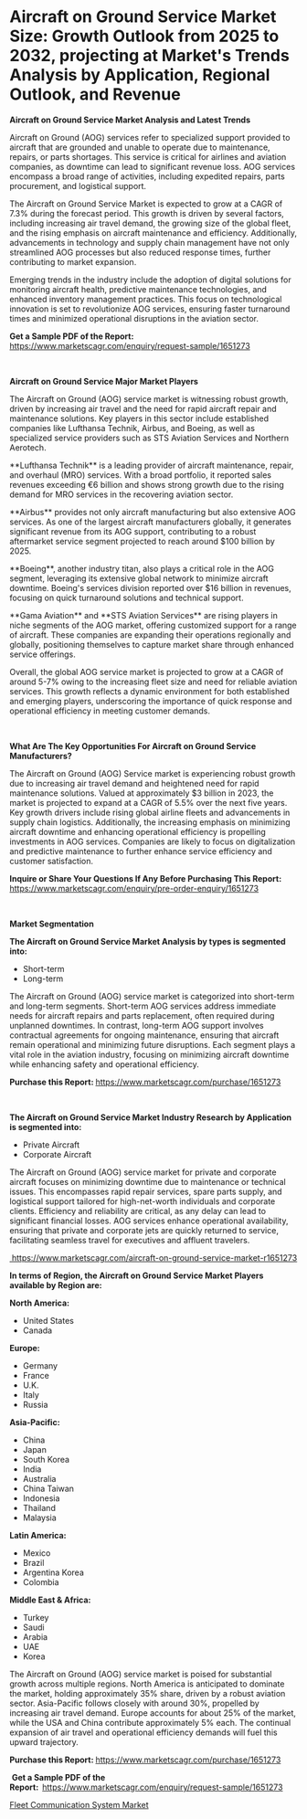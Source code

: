 <p><h1>Aircraft on Ground Service Market Size: Growth Outlook from 2025 to 2032, projecting at Market's Trends Analysis by Application, Regional Outlook, and Revenue</h1></p><p><strong>Aircraft on Ground Service Market Analysis and Latest Trends</strong></p>
<p><p>Aircraft on Ground (AOG) services refer to specialized support provided to aircraft that are grounded and unable to operate due to maintenance, repairs, or parts shortages. This service is critical for airlines and aviation companies, as downtime can lead to significant revenue loss. AOG services encompass a broad range of activities, including expedited repairs, parts procurement, and logistical support.</p><p>The Aircraft on Ground Service Market is expected to grow at a CAGR of 7.3% during the forecast period. This growth is driven by several factors, including increasing air travel demand, the growing size of the global fleet, and the rising emphasis on aircraft maintenance and efficiency. Additionally, advancements in technology and supply chain management have not only streamlined AOG processes but also reduced response times, further contributing to market expansion.</p><p>Emerging trends in the industry include the adoption of digital solutions for monitoring aircraft health, predictive maintenance technologies, and enhanced inventory management practices. This focus on technological innovation is set to revolutionize AOG services, ensuring faster turnaround times and minimized operational disruptions in the aviation sector.</p></p>
<p><strong>Get a Sample PDF of the Report:&nbsp;</strong> <a href="https://www.marketscagr.com/enquiry/request-sample/1651273?utm_campaign=2754&utm_medium=2&utm_source=Github&utm_content=ia&utm_term=09032025&utm_id=aircraft-on-ground-service">https://www.marketscagr.com/enquiry/request-sample/1651273</a></p>
<p>&nbsp;</p>
<p><strong>Aircraft on Ground Service Major Market Players</strong></p>
<p><p>The Aircraft on Ground (AOG) service market is witnessing robust growth, driven by increasing air travel and the need for rapid aircraft repair and maintenance solutions. Key players in this sector include established companies like Lufthansa Technik, Airbus, and Boeing, as well as specialized service providers such as STS Aviation Services and Northern Aerotech.</p><p>**Lufthansa Technik** is a leading provider of aircraft maintenance, repair, and overhaul (MRO) services. With a broad portfolio, it reported sales revenues exceeding €6 billion and shows strong growth due to the rising demand for MRO services in the recovering aviation sector.</p><p>**Airbus** provides not only aircraft manufacturing but also extensive AOG services. As one of the largest aircraft manufacturers globally, it generates significant revenue from its AOG support, contributing to a robust aftermarket service segment projected to reach around $100 billion by 2025.</p><p>**Boeing**, another industry titan, also plays a critical role in the AOG segment, leveraging its extensive global network to minimize aircraft downtime. Boeing's services division reported over $16 billion in revenues, focusing on quick turnaround solutions and technical support.</p><p>**Gama Aviation** and **STS Aviation Services** are rising players in niche segments of the AOG market, offering customized support for a range of aircraft. These companies are expanding their operations regionally and globally, positioning themselves to capture market share through enhanced service offerings. </p><p>Overall, the global AOG service market is projected to grow at a CAGR of around 5-7% owing to the increasing fleet size and need for reliable aviation services. This growth reflects a dynamic environment for both established and emerging players, underscoring the importance of quick response and operational efficiency in meeting customer demands.</p></p>
<p>&nbsp;</p>
<p><strong>What Are The Key Opportunities For Aircraft on Ground Service Manufacturers?</strong></p>
<p><p>The Aircraft on Ground (AOG) Service market is experiencing robust growth due to increasing air travel demand and heightened need for rapid maintenance solutions. Valued at approximately $3 billion in 2023, the market is projected to expand at a CAGR of 5.5% over the next five years. Key growth drivers include rising global airline fleets and advancements in supply chain logistics. Additionally, the increasing emphasis on minimizing aircraft downtime and enhancing operational efficiency is propelling investments in AOG services. Companies are likely to focus on digitalization and predictive maintenance to further enhance service efficiency and customer satisfaction.</p></p>
<p><strong>Inquire or Share Your Questions If Any Before Purchasing This Report:</strong> <a href="https://www.marketscagr.com/enquiry/pre-order-enquiry/1651273?utm_campaign=2754&utm_medium=2&utm_source=Github&utm_content=ia&utm_term=09032025&utm_id=aircraft-on-ground-service">https://www.marketscagr.com/enquiry/pre-order-enquiry/1651273</a></p>
<p>&nbsp;</p>
<p><strong>Market Segmentation</strong></p>
<p><strong>The Aircraft on Ground Service Market Analysis by types is segmented into:</strong></p>
<p><ul><li>Short-term</li><li>Long-term</li></ul></p>
<p><p>The Aircraft on Ground (AOG) service market is categorized into short-term and long-term segments. Short-term AOG services address immediate needs for aircraft repairs and parts replacement, often required during unplanned downtimes. In contrast, long-term AOG support involves contractual agreements for ongoing maintenance, ensuring that aircraft remain operational and minimizing future disruptions. Each segment plays a vital role in the aviation industry, focusing on minimizing aircraft downtime while enhancing safety and operational efficiency.</p></p>
<p><strong>Purchase this Report:&nbsp;</strong><a href="https://www.marketscagr.com/purchase/1651273?utm_campaign=2754&utm_medium=2&utm_source=Github&utm_content=ia&utm_term=09032025&utm_id=aircraft-on-ground-service">https://www.marketscagr.com/purchase/1651273</a></p>
<p>&nbsp;</p>
<p><strong>The Aircraft on Ground Service Market Industry Research by Application is segmented into:</strong></p>
<p><ul><li>Private Aircraft</li><li>Corporate Aircraft</li></ul></p>
<p><p>The Aircraft on Ground (AOG) service market for private and corporate aircraft focuses on minimizing downtime due to maintenance or technical issues. This encompasses rapid repair services, spare parts supply, and logistical support tailored for high-net-worth individuals and corporate clients. Efficiency and reliability are critical, as any delay can lead to significant financial losses. AOG services enhance operational availability, ensuring that private and corporate jets are quickly returned to service, facilitating seamless travel for executives and affluent travelers.</p></p>
<p><a href="https://www.marketscagr.com/aircraft-on-ground-service-market-r1651273?utm_campaign=2754&utm_medium=2&utm_source=Github&utm_content=ia&utm_term=09032025&utm_id=aircraft-on-ground-service">&nbsp;https://www.marketscagr.com/aircraft-on-ground-service-market-r1651273</a></p>
<p><strong>In terms of Region, the Aircraft on Ground Service Market Players available by Region are:</strong></p>
<p>
    <p> <strong> North America: </strong>
        <ul>
            <li>United States</li>
            <li>Canada</li>
        </ul>
        </p> 
    <p> <strong> Europe: </strong>
        <ul>
            <li>Germany</li>
            <li>France</li>
            <li>U.K.</li>
            <li>Italy</li>
            <li>Russia</li>
        </ul>
        </p> 
    <p> <strong> Asia-Pacific: </strong>
        <ul>
            <li>China</li>
            <li>Japan</li>
            <li>South Korea</li>
            <li>India</li>
            <li>Australia</li>
            <li>China Taiwan</li>
            <li>Indonesia</li>
            <li>Thailand</li>
            <li>Malaysia</li>
        </ul>
        </p> 
    <p> <strong> Latin America: </strong>
        <ul>
            <li>Mexico</li>
            <li>Brazil</li>
            <li>Argentina Korea</li>
            <li>Colombia</li>
        </ul>
        </p> 
    <p> <strong> Middle East & Africa: </strong>
        <ul>
            <li>Turkey</li>
            <li>Saudi</li>
            <li>Arabia</li>
            <li>UAE</li>
            <li>Korea</li>
        </ul>
    </p>
    </p>
<p><p>The Aircraft on Ground (AOG) service market is poised for substantial growth across multiple regions. North America is anticipated to dominate the market, holding approximately 35% share, driven by a robust aviation sector. Asia-Pacific follows closely with around 30%, propelled by increasing air travel demand. Europe accounts for about 25% of the market, while the USA and China contribute approximately 5% each. The continual expansion of air travel and operational efficiency demands will fuel this upward trajectory.</p></p>
<p><strong>Purchase this Report: </strong><a href="https://www.marketscagr.com/purchase/1651273?utm_campaign=2754&utm_medium=2&utm_source=Github&utm_content=ia&utm_term=09032025&utm_id=aircraft-on-ground-service">https://www.marketscagr.com/purchase/1651273</a></p>
<p>&nbsp;<strong>Get a Sample PDF of the Report:&nbsp;&nbsp;</strong><a href="https://www.marketscagr.com/enquiry/request-sample/1651273?utm_campaign=2754&utm_medium=2&utm_source=Github&utm_content=ia&utm_term=09032025&utm_id=aircraft-on-ground-service">https://www.marketscagr.com/enquiry/request-sample/1651273</a></p>
<p><strong></strong></p>
<p><p><a href="https://github.com/alberthagorsuch/Market-Research-Report-List-1/blob/main/fleet-communication-system-market.md?utm_campaign=2754&utm_medium=2&utm_source=Github&utm_content=ia&utm_term=09032025&utm_id=aircraft-on-ground-service">Fleet Communication System Market</a></p></p>